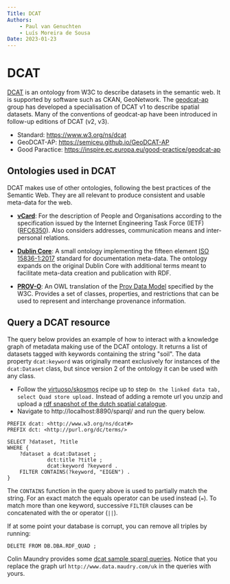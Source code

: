 ```yaml
---
Title: DCAT
Authors:
    - Paul van Genuchten 
    - Luís Moreira de Sousa
Date: 2023-01-23
---
```



# DCAT

[DCAT](https://www.w3.org/ns/dcat) is an ontology from W3C to describe datasets in the semantic web. It is supported by software such as CKAN, GeoNetwork.
The [geodcat-ap]() group has developed a specialisation of DCAT v1 to describe spatial datasets. Many of the conventions of geodcat-ap have
been introduced in follow-up editions of DCAT (v2, v3).   

- Standard: https://www.w3.org/ns/dcat
- GeoDCAT-AP: https://semiceu.github.io/GeoDCAT-AP
- Good Paractice: https://inspire.ec.europa.eu/good-practice/geodcat-ap

## Ontologies used in DCAT

DCAT makes use of other ontologies, following the best practices of the Semantic
Web. They are all relevant to produce consistent and usable meta-data for the
web.

- **[vCard](https://www.w3.org/TR/vcard-rdf/)**: For the description of People
  and Organisations according to the specification issued by the Internet
Engineering Task Force (IETF)
([RFC6350](https://www.rfc-editor.org/rfc/rfc6350)). Also considers addresses,
communication means and inter-personal relations.

- **[Dublin
  Core](https://www.dublincore.org/specifications/dublin-core/dcmi-terms/)**: A
small ontology implementing the fifteen element [ISO
15836-1:2017](https://www.iso.org/standard/71339.html) standard for
documentation meta-data. The ontology expands on the original Dublin Core with
additional terms meant to facilitate meta-data creation and publication with RDF.

- **[PROV-O](https://www.w3.org/TR/prov-o/)**: An OWL translation of the [Prov
  Data Model](http://www.w3.org/TR/2013/REC-prov-dm-20130430/) specified by the
W3C. Provides a set of classes, properties, and restrictions that can be used to
represent and interchange provenance information.

## Query a DCAT resource

The query below provides an example of how to interact with a knowledge graph
of metadata making use of the DCAT ontology. It returns a list of datasets
tagged with keywords containing the string "soil". The data property
`dcat:keyword` was originally meant exclusively for instances of the
`dcat:Dataset` class, but since version 2 of the ontology it can be used with
any class. 

- Follow the [virtuoso/skosmos](./virtuoso.md) recipe up to step `On the linked data tab, select Quad store upload.` Instead of adding a remote url you unzip and upload a [rdf snapshot of the dutch spatial catalogue](data/ngr.rdf.xml.zip). 
- Navigate to http://localhost:8890/sparql/ and run the query below.

```sparql
PREFIX dcat: <http://www.w3.org/ns/dcat#>
PREFIX dct: <http://purl.org/dc/terms/>

SELECT ?dataset, ?title
WHERE {
    ?dataset a dcat:Dataset ;
             dct:title ?title ;
             dcat:keyword ?keyword .
    FILTER CONTAINS(?keyword, "EIGEN") .
}
```

The `CONTAINS` function in the query above is used to partially match the
string. For an exact match the equals operator can be used instead (`=`). To
match more than one keyword, successive `FILTER` clauses can be concatenated with
the or operator (`||`).

If at some point your database is corrupt, you can remove all triples by running:

```
DELETE FROM DB.DBA.RDF_QUAD ;
```

Colin Maundry provides some [dcat sample sparql queries](https://gist.github.com/ColinMaudry/fdc466383fdfd0dd24d2). Notice that you replace the graph url `http://www.data.maudry.com/uk` in the queries with yours.